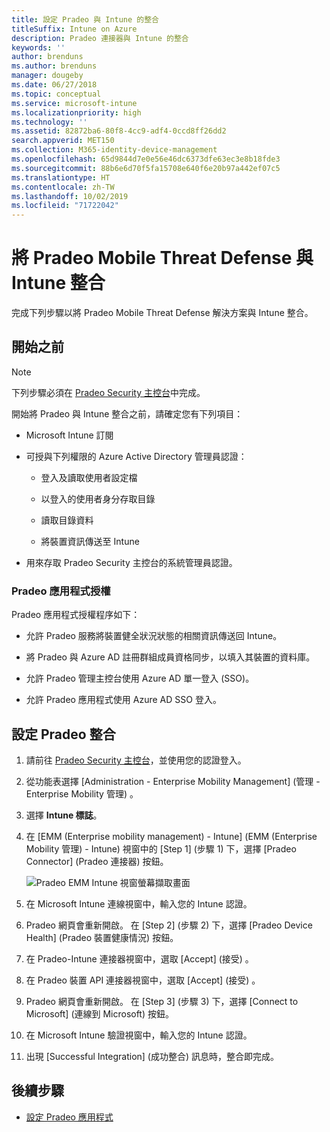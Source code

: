 ```yaml
---
title: 設定 Pradeo 與 Intune 的整合
titleSuffix: Intune on Azure
description: Pradeo 連接器與 Intune 的整合
keywords: ''
author: brenduns
ms.author: brenduns
manager: dougeby
ms.date: 06/27/2018
ms.topic: conceptual
ms.service: microsoft-intune
ms.localizationpriority: high
ms.technology: ''
ms.assetid: 82872ba6-80f8-4cc9-adf4-0ccd8ff26dd2
search.appverid: MET150
ms.collection: M365-identity-device-management
ms.openlocfilehash: 65d9844d7e0e56e46dc6373dfe63ec3e8b18fde3
ms.sourcegitcommit: 88b6e6d70f5fa15708e640f6e20b97a442ef07c5
ms.translationtype: HT
ms.contentlocale: zh-TW
ms.lasthandoff: 10/02/2019
ms.locfileid: "71722042"
---
```

# <a name="integrate-pradeo-mobile-threat-defense-with-intune"></a>將 Pradeo Mobile Threat Defense 與 Intune 整合

完成下列步驟以將 Pradeo Mobile Threat Defense 解決方案與 Intune 整合。

## <a name="before-you-begin"></a>開始之前

> [!NOTE]
> 下列步驟必須在 [Pradeo Security 主控台](https://www.apps-security.com)中完成。

開始將 Pradeo 與 Intune 整合之前，請確定您有下列項目：

- Microsoft Intune 訂閱

- 可授與下列權限的 Azure Active Directory 管理員認證：

  - 登入及讀取使用者設定檔

  - 以登入的使用者身分存取目錄

  - 讀取目錄資料

  - 將裝置資訊傳送至 Intune

- 用來存取 Pradeo Security 主控台的系統管理員認證。

### <a name="pradeo-app-authorization"></a>Pradeo 應用程式授權

Pradeo 應用程式授權程序如下：

- 允許 Pradeo 服務將裝置健全狀況狀態的相關資訊傳送回 Intune。

- 將 Pradeo 與 Azure AD 註冊群組成員資格同步，以填入其裝置的資料庫。

- 允許 Pradeo 管理主控台使用 Azure AD 單一登入 (SSO)。

- 允許 Pradeo 應用程式使用 Azure AD SSO 登入。

## <a name="to-set-up-pradeo-integration"></a>設定 Pradeo 整合

1. 請前往 [Pradeo Security 主控台](https://www.apps-security.com)，並使用您的認證登入。

2. 從功能表選擇 [Administration - Enterprise Mobility Management] \(管理 - Enterprise Mobility 管理\)  。

3. 選擇 **Intune 標誌**。

4. 在 [EMM (Enterprise mobility management) - Intune] \(EMM (Enterprise Mobility 管理) - Intune\)  視窗中的 [Step 1] \(步驟 1\)  下，選擇 [Pradeo Connector] \(Pradeo 連接器\)  按鈕。 

    ![Pradeo EMM Intune 視窗螢幕擷取畫面](./media/pradeo-mtd-connector-integration/pradeo_setup.png)

5. 在 Microsoft Intune 連線視窗中，輸入您的 Intune 認證。

5. Pradeo 網頁會重新開啟。 在 [Step 2] \(步驟 2\)  下，選擇 [Pradeo Device Health] \(Pradeo 裝置健康情況\)  按鈕。

7. 在 Pradeo-Intune 連接器視窗中，選取 [Accept] \(接受\)  。 

8. 在 Pradeo 裝置 API 連接器視窗中，選取 [Accept] \(接受\)  。

9. Pradeo 網頁會重新開啟。 在 [Step 3] \(步驟 3\)  下，選擇 [Connect to Microsoft] \(連線到 Microsoft\)  按鈕。 

10. 在 Microsoft Intune 驗證視窗中，輸入您的 Intune 認證。

11. 出現 [Successful Integration] \(成功整合\)  訊息時，整合即完成。

## <a name="next-steps"></a>後續步驟

- [設定 Pradeo 應用程式](mtd-apps-ios-app-configuration-policy-add-assign.md)
